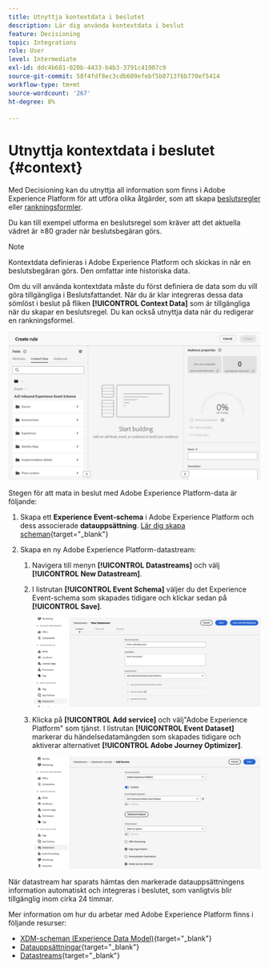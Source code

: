 ```yaml
---
title: Utnyttja kontextdata i beslutet
description: Lär dig använda kontextdata i beslut
feature: Decisioning
topic: Integrations
role: User
level: Intermediate
exl-id: ddc4b681-020b-4433-b4b3-3791c41907c9
source-git-commit: 58f4fdf8ec3cdb609efebf5b8713f6b770ef5414
workflow-type: tm+mt
source-wordcount: '267'
ht-degree: 0%

---
```


# Utnyttja kontextdata i beslutet {#context}

Med Decisioning kan du utnyttja all information som finns i Adobe Experience Platform för att utföra olika åtgärder, som att skapa [beslutsregler](rules.md) eller [rankningsformler](ranking/ranking.md).

Du kan till exempel utforma en beslutsregel som kräver att det aktuella vädret är ≥80 grader när beslutsbegäran görs.

>[!NOTE]
>
>Kontextdata definieras i Adobe Experience Platform och skickas in när en beslutsbegäran görs. Den omfattar inte historiska data.

Om du vill använda kontextdata måste du först definiera de data som du vill göra tillgängliga i Beslutsfattandet. När du är klar integreras dessa data sömlöst i beslut på fliken **[!UICONTROL Context Data]** som är tillgängliga när du skapar en beslutsregel. Du kan också utnyttja data när du redigerar en rankningsformel.

![](assets/decision-rules-context.png)

Stegen för att mata in beslut med Adobe Experience Platform-data är följande:

1. Skapa ett **Experience Event-schema** i Adobe Experience Platform och dess associerade **datauppsättning**. [Lär dig skapa scheman](https://experienceleague.adobe.com/en/docs/experience-platform/xdm/ui/resources/schemas){target="_blank"}

1. Skapa en ny Adobe Experience Platform-datastream:

   1. Navigera till menyn **[!UICONTROL Datastreams]** och välj **[!UICONTROL New Datastream]**.

   1. I listrutan **[!UICONTROL Event Schema]** väljer du det Experience Event-schema som skapades tidigare och klickar sedan på **[!UICONTROL Save]**.

      ![](assets/decision-rule-context-datastream.png)

   1. Klicka på **[!UICONTROL Add service]** och välj&quot;Adobe Experience Platform&quot; som tjänst. I listrutan **[!UICONTROL Event Dataset]** markerar du händelsedatamängden som skapades tidigare och aktiverar alternativet **[!UICONTROL Adobe Journey Optimizer]**.

      ![](assets/decision-rules-context-datastream-service.png)

När datastream har sparats hämtas den markerade datauppsättningens information automatiskt och integreras i beslutet, som vanligtvis blir tillgänglig inom cirka 24 timmar.

Mer information om hur du arbetar med Adobe Experience Platform finns i följande resurser:

* [XDM-scheman (Experience Data Model)](https://experienceleague.adobe.com/en/docs/experience-platform/xdm/schema/composition){target="_blank"}
* [Datauppsättningar](https://experienceleague.adobe.com/en/docs/experience-platform/catalog/datasets/overview){target="_blank"}
* [Datastreams](https://experienceleague.adobe.com/en/docs/experience-platform/datastreams/overview){target="_blank"}
